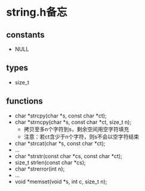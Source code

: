 # string.h备忘

## constants

* NULL

## types

* size_t

## functions

* char *strcpy(char *s, const char *ct);
* char *strncpy(char *s, const char *ct, size_t n); 
    * 拷贝至多n个字符到s，剩余空间用空字符填充
    * 注意：若ct含少于n个字符，则s不会以空字符结束
* char *strcat(char *s, const char *ct);
* ...
* char *strstr(const char *cs, const char *ct);
* size_t strlen(const char *cs);
* char *strerror(int n);
* ...
* void *memset(void *s, int c, size_t n);

